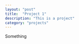 ```yaml
---
layout: "post"
title:  "Project 1"
description: "This is a project"
category: "projects"
---
```


Something